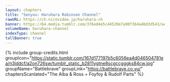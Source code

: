 ```yaml
---
layout: chapters
title: "Senyuu: Haruhara Robinson Channel"
rawURL: https://ch.nicovideo.jp/haruhara-ch
banner: https://64.media.tumblr.com/376ed4e5c44520e7a90f364a4bd3d543/aebc5745cb4a7faf-0e/s500x750/7200a708ed1a2b536828bbb2380fc0d81a024c00.png
volumeName: haruhara-channel
indexType: channel
tallBanner: true
---
```


{% include group-credits.html 
  groupIcon="https://static.tumblr.com/167d177197b5c6056ea4d046504781ea/n3jddcf/a2on726sw/tumblr_static_b2811ygtne8scgccgggks84cw.jpg"
  groupName="Battlebrave"
  groupLink="https://battlebrave.co.vu/"
  chaptersScanlated="The Alba & Ross + Foyfoy & Rudolf Parts"
%}
